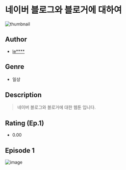 # 네이버 블로그와 블로거에 대하여
![thumbnail](https://image-comic.pstatic.net/user_contents_data/challenge_comic/2023/05/23/upload_3918747841255978807_480x623.jpeg)

## Author
- [le****](https://comic.naver.com/artistTitle?id=366805)

## Genre
- 일상

## Description
> 네이버 블로그와 블로거에 대한 웹툰 입니다.


## Rating (Ep.1)
- 0.00

## Episode 1
![image](https://image-comic.pstatic.net/user_contents_data/challenge_comic/2023/05/23/366805/upload_7305745019287528033.jpeg)
